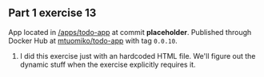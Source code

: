 ## Part 1 exercise 13

App located in [/apps/todo-app](https://github.com/mtuomiko/kubernetes-devops/tree/main/apps/todo-app) at commit **placeholder**. Published through Docker Hub at [mtuomiko/todo-app](https://hub.docker.com/r/mtuomiko/todo-app) with tag `0.0.10`.

1. I did this exercise just with an hardcoded HTML file. We'll figure out the dynamic stuff when the exercise explicitly requires it.
